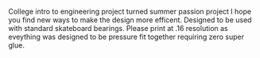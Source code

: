 College intro to engineering project turned summer passion project I hope you find new ways to make the design more efficent. Designed to be used with standard skateboard bearings. Please print at .16 resolution as eveything was designed to be pressure fit together requiring zero super glue.


